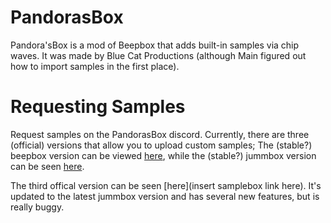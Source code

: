 # PandorasBox
Pandora'sBox is a mod of Beepbox that adds built-in samples via chip waves. It was made by Blue Cat Productions (although Main figured out how to import samples in the first place).

# Requesting Samples
Request samples on the PandorasBox discord.
Currently, there are three (official) versions that allow you to upload custom samples; The (stable?) beepbox version can be viewed [here](https://pandoras-box.thurm64.repl.co/index.html), while the (stable?) jummbox version can be seen [here](https://pandoras-box.thurm64.repl.co/pandoras-jummbox.html).

The third offical version can be seen [here](insert samplebox link here). It's updated to the latest jummbox version and has several new features, but is really buggy.
